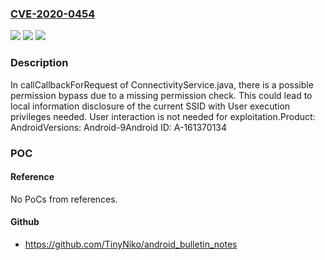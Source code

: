 ### [CVE-2020-0454](https://cve.mitre.org/cgi-bin/cvename.cgi?name=CVE-2020-0454)
![](https://img.shields.io/static/v1?label=Product&message=Android&color=blue)
![](https://img.shields.io/static/v1?label=Version&message=n%2Fa&color=blue)
![](https://img.shields.io/static/v1?label=Vulnerability&message=Information%20disclosure&color=brighgreen)

### Description

In callCallbackForRequest of ConnectivityService.java, there is a possible permission bypass due to a missing permission check. This could lead to local information disclosure of the current SSID with User execution privileges needed. User interaction is not needed for exploitation.Product: AndroidVersions: Android-9Android ID: A-161370134

### POC

#### Reference
No PoCs from references.

#### Github
- https://github.com/TinyNiko/android_bulletin_notes


